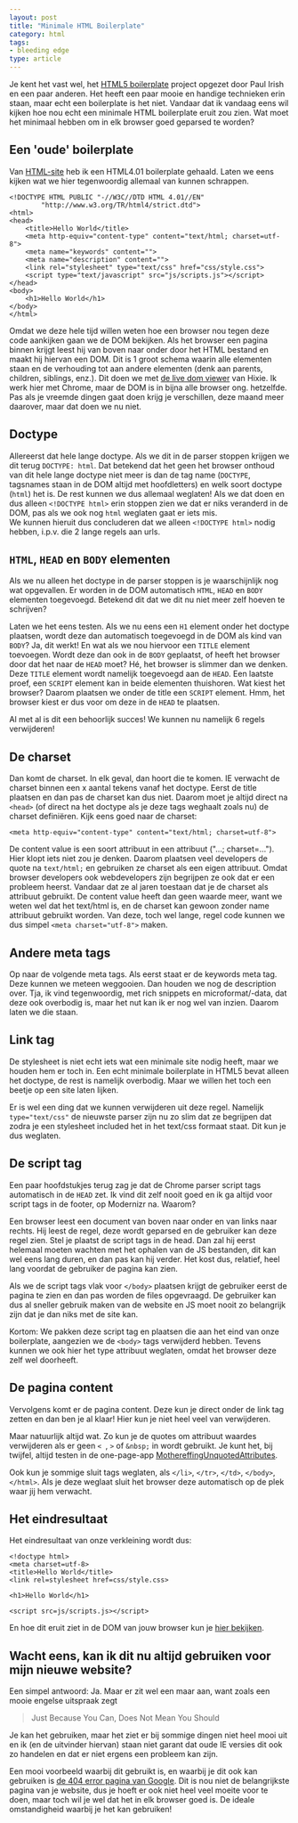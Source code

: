 ```yaml
---
layout: post
title: "Minimale HTML Boilerplate"
category: html
tags:
- bleeding edge
type: article
---
```

Je kent het vast wel, het [HTML5 boilerplate](http://html5boilerplate.com/)
project opgezet door Paul Irish en een paar anderen. Het heeft een paar mooie
en handige technieken erin staan, maar echt een boilerplate is het niet.
Vandaar dat ik vandaag eens wil kijken hoe nou echt een minimale HTML
boilerplate eruit zou zien. Wat moet het minimaal hebben om in elk browser
goed geparsed te worden?

<!--more-->

## Een 'oude' boilerplate

Van [HTML-site](http://html-site.nl/) heb ik een HTML4.01 boilerplate gehaald.
Laten we eens kijken wat we hier tegenwoordig allemaal van kunnen schrappen.

    <!DOCTYPE HTML PUBLIC "-//W3C//DTD HTML 4.01//EN"
            "http://www.w3.org/TR/html4/strict.dtd">
    <html>
    <head>
        <title>Hello World</title>
        <meta http-equiv="content-type" content="text/html; charset=utf-8">
        <meta name="keywords" content="">
        <meta name="description" content="">
        <link rel="stylesheet" type="text/css" href="css/style.css">
        <script type="text/javascript" src="js/scripts.js"></script>
    </head>
    <body>
        <h1>Hello World</h1>
    </body>
    </html>

Omdat we deze hele tijd willen weten hoe een browser nou tegen deze code
aankijken gaan we de DOM bekijken. Als het browser een pagina binnen krijgt
leest hij van boven naar onder door het HTML bestand en maakt hij hiervan een
DOM. Dit is 1 groot schema waarin alle elementen staan en de verhouding tot
aan andere elementen (denk aan parents, children, siblings, enz.). Dit doen we
met [de live dom viewer](http://software.hixie.ch/utilities/js/live-dom-viewer/)
van Hixie. Ik werk hier met Chrome, maar de DOM is in bijna alle browser ong.
hetzelfde. Pas als je vreemde dingen gaat doen krijg je verschillen, deze
maand meer daarover, maar dat doen we nu niet.

## Doctype

Allereerst dat hele lange doctype. Als we dit in de parser stoppen krijgen we
dit terug `DOCTYPE: html`. Dat betekend dat het geen het browser onthoud van
dit hele lange doctype niet meer is dan de tag name (`DOCTYPE`, tagsnames
staan in de DOM altijd met hoofdletters) en welk soort doctype (`html`) het
is. De rest kunnen we dus allemaal weglaten! Als we dat doen en dus alleen
`<!DOCTYPE html>` erin stoppen zien we dat er niks veranderd in de
DOM, pas als we ook nog `html` weglaten gaat er iets mis.<br /> We kunnen
hieruit dus concluderen dat we alleen `<!DOCTYPE html>` nodig
hebben, i.p.v. die 2 lange regels aan urls.

## `HTML`, `HEAD` en `BODY` elementen

Als we nu alleen het doctype in de parser stoppen is je waarschijnlijk nog wat
opgevallen. Er worden in de DOM automatisch `HTML`, `HEAD` en `BODY` elementen
toegevoegd. Betekend dit dat we dit nu niet meer zelf hoeven te schrijven?

Laten we het eens testen. Als we nu eens een `H1` element onder het doctype
plaatsen, wordt deze dan automatisch toegevoegd in de DOM als kind van `BODY`?
Ja, dit werkt! En wat als we nou hiervoor een `TITLE` element toevoegen. Wordt
deze dan ook in de `BODY` geplaatst, of heeft het browser door dat het naar de
`HEAD` moet? Hé, het browser is slimmer dan we denken. Deze `TITLE` element
wordt namelijk toegevoegd aan de `HEAD`. Een laatste proef, een `SCRIPT`
element kan in beide elementen thuishoren. Wat kiest het browser? Daarom
plaatsen we onder de title een `SCRIPT` element. Hmm, het browser kiest er dus
voor om deze in de `HEAD` te plaatsen.

Al met al is dit een behoorlijk succes! We kunnen nu namelijk 6 regels
verwijderen!

## De charset

Dan komt de charset. In elk geval, dan hoort die te komen. IE verwacht de
charset binnen een x aantal tekens vanaf het doctype. Eerst de title plaatsen
en dan pas de charset kan dus niet. Daarom moet je altijd direct na `<head>`
(of direct na het doctype als je deze tags weghaalt zoals nu) de charset
definiëren. Kijk eens goed naar de charset:

    <meta http-equiv="content-type" content="text/html; charset=utf-8">

De content value is een soort attribuut in een attribuut ("...; charset=...").
Hier klopt iets niet zou je denken. Daarom plaatsen veel developers de quote
na `text/html;` en gebruiken ze charset als een eigen attribuut. Omdat browser
developers ook webdevelopers zijn begrijpen ze ook dat er een probleem heerst.
Vandaar dat ze al jaren toestaan dat je de charset als attribuut gebruikt. De
content value heeft dan geen waarde meer, want we weten wel dat het text/html
is, en de charset kan gewoon zonder name attribuut gebruikt worden. Van deze,
toch wel lange, regel code kunnen we dus simpel `<meta charset="utf-8">` maken.

## Andere meta tags

Op naar de volgende meta tags. Als eerst staat er de keywords meta tag. Deze
kunnen we meteen weggooien. Dan houden we nog de description over. Tja, ik
vind tegenwoordig, met rich snippets en microformat/-data, dat deze ook
overbodig is, maar het nut kan ik er nog wel van inzien. Daarom laten we die
staan.

## Link tag

De stylesheet is niet echt iets wat een minimale site nodig heeft, maar we
houden hem er toch in. Een echt minimale boilerplate in HTML5 bevat alleen het
doctype, de rest is namelijk overbodig. Maar we willen het toch een beetje op
een site laten lijken.

Er is wel een ding dat we kunnen verwijderen uit deze regel. Namelijk
`type="text/css"` de nieuwste parser zijn nu zo slim dat ze begrijpen dat
zodra je een stylesheet included het in het text/css formaat staat. Dit kun je
dus weglaten.

## De script tag

Een paar hoofdstukjes terug zag je dat de Chrome parser script tags
automatisch in de `HEAD` zet. Ik vind dit zelf nooit goed en ik ga altijd voor
script tags in de footer, op Modernizr na. Waarom?

Een browser leest een document van boven naar onder en van links naar rechts.
Hij leest de regel, deze wordt geparsed en de gebruiker kan deze regel zien.
Stel je plaatst de script tags in de head. Dan zal hij eerst helemaal moeten
wachten met het ophalen van de JS bestanden, dit kan wel eens lang duren, en
dan pas kan hij verder. Het kost dus, relatief, heel lang voordat de gebruiker
de pagina kan zien.

Als we de script tags vlak voor `</body>` plaatsen krijgt de gebruiker eerst
de pagina te zien en dan pas worden de files opgevraagd. De gebruiker kan dus
al sneller gebruik maken van de website en JS moet nooit zo belangrijk zijn
dat je dan niks met de site kan.

Kortom: We pakken deze script tag en plaatsen die aan het eind van onze
boilerplate, aangezien we de `<body>` tags verwijderd hebben. Tevens kunnen we
ook hier het type attribuut weglaten, omdat het browser deze zelf wel
doorheeft.

## De pagina content

Vervolgens komt er de pagina content. Deze kun je direct onder de link tag
zetten en dan ben je al klaar! Hier kun je niet heel veel van verwijderen.

Maar natuurlijk altijd wat. Zo kun je de quotes om attribuut waardes
verwijderen als er geen `< `, `>` of `&nbsp;` in wordt gebruikt. Je kunt het,
bij twijfel, altijd testen in de one-page-app 
[MothereffingUnquotedAttributes](http://mothereffingunquotedattributes.com).

Ook kun je sommige sluit tags weglaten, als `</li>`, `</tr>`, `</td>`,
`</body>`, `</html>`. Als je deze weglaat sluit het browser deze automatisch
op de plek waar jij hem verwacht.

## Het eindresultaat

Het eindresultaat van onze verkleining wordt dus:

    <!doctype html>
    <meta charset=utf-8>
    <title>Hello World</title>
    <link rel=stylesheet href=css/style.css>

    <h1>Hello World</h1>

    <script src=js/scripts.js></script>

En hoe dit eruit ziet in de DOM van jouw browser kun je
[hier bekijken](http://software.hixie.ch/utilities/js/live-dom-viewer/?%3C!DOCTYPE%20HTML%3E%0A%3Cmeta%20charset%3Dutf-8%3E%0A%3Ctitle%3EHello%20World%3C%2Ftitle%3E%0A%3Clink%20rel%3Dstylesheet%20href%3Dcss%2Fstyle.css%3E%0A%3Ch1%3EHello%20world%3C%2Fh1%3E%0A%3Cscript%20src%3Djs%2Fscripts.js%3E%3C%2Fscript%3E).</head>

## Wacht eens, kan ik dit nu altijd gebruiken voor mijn nieuwe website?

Een simpel antwoord: Ja. Maar er zit wel een maar aan, want zoals een mooie engelse uitspraak zegt 

 > Just Because You Can, Does Not Mean You Should

Je kan het gebruiken, maar het ziet er bij sommige dingen niet heel mooi uit
en ik (en de uitvinder hiervan) staan niet garant dat oude IE versies dit ook
zo handelen en dat er niet ergens een probleem kan zijn.

Een mooi voorbeeld waarbij dit gebruikt is, en waarbij je dit ook kan
gebruiken is [de 404 error pagina van Google](http://www.google.com/404.html).
Dit is nou niet de belangrijkste pagina van je website, dus je hoeft er ook
niet heel veel moeite voor te doen, maar toch wil je wel dat het in elk
browser goed is. De ideale omstandigheid waarbij je het kan gebruiken!
